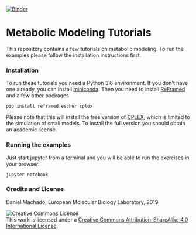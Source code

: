 [![Binder](https://mybinder.org/badge_logo.svg)](https://mybinder.org/v2/gh/cdanielmachado/tutorials/master?filepath=Ex%201%20-%20Flux%20Balance%20Analysis.ipynb)


# Metabolic Modeling Tutorials

This repository contains a few tutorials on metabolic modeling. To run the examples please follow the installation instructions first.

### Installation

To run these tutorials you need a Python 3.6 environment. If you don't have one already, you can install [miniconda](https://conda.io/miniconda.html). Then you need to install [ReFramed](http://reframed.readthedocs.io) and a few other packages.

```
pip install reframed escher cplex
```

Please note that this will install the free version of [CPLEX](https://www.ibm.com/analytics/cplex-optimizer), which is limited to the simulation of small models. To install the full version you should obtain an academic license.

### Running the examples

Just start jupyter from a terminal and you will be able to run the exercises in your browser.

```
jupyter notebook
```

### Credits and License

Daniel Machado, European Molecular Biology Laboratory, 2019

<a rel="license" href="http://creativecommons.org/licenses/by-sa/4.0/"><img alt="Creative Commons License" style="border-width:0" src="https://i.creativecommons.org/l/by-sa/4.0/88x31.png" /></a><br />This work is licensed under a <a rel="license" href="http://creativecommons.org/licenses/by-sa/4.0/">Creative Commons Attribution-ShareAlike 4.0 International License</a>.